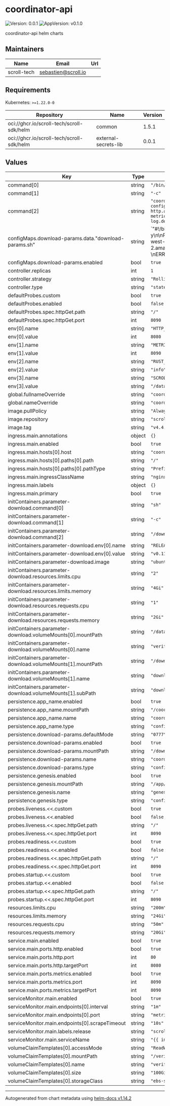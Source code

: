 # coordinator-api

![Version: 0.0.1](https://img.shields.io/badge/Version-0.0.1-informational?style=flat-square) ![AppVersion: v0.1.0](https://img.shields.io/badge/AppVersion-v0.1.0-informational?style=flat-square)

coordinator-api helm charts

## Maintainers

| Name | Email | Url |
| ---- | ------ | --- |
| scroll-tech | <sebastien@scroll.io> |  |

## Requirements

Kubernetes: `>=1.22.0-0`

| Repository | Name | Version |
|------------|------|---------|
| oci://ghcr.io/scroll-tech/scroll-sdk/helm | common | 1.5.1 |
| oci://ghcr.io/scroll-tech/scroll-sdk/helm | external-secrets-lib | 0.0.1 |

## Values

| Key | Type | Default | Description |
|-----|------|---------|-------------|
| command[0] | string | `"/bin/sh"` |  |
| command[1] | string | `"-c"` |  |
| command[2] | string | `"coordinator_api --config /coordinator/conf/coordinator-config.json --genesis /app/genesis/genesis.json --http --http.addr '0.0.0.0' --http.port ${HTTP_PORT} --metrics --metrics.addr '0.0.0.0' --metrics.port ${METRICS_PORT} --log.debug"` |  |
| configMaps.download-params.data."download-params.sh" | string | `"#!/bin/sh\napt update\napt install wget libdigest-sha-perl -y\n\nP_CHECKSUMS=$(wget -O- https://circuit-release.s3.us-west-2.amazonaws.com/setup/sha256sum)\nDOWNLOAD_RESULT=$?\nERROR=$(echo \"$P_CHECKSUMS\" | grep \"Error\")\n\nif [ $DOWNLOAD_RESULT -ne 0 ] || [ \"$ERROR\" != \"\" ]; then\necho \"Failed to download params checksums\"\necho \"$P_CHECKSUMS\"\nexit 1\nfi\n\nR_CHECKSUMS=$(wget -O- https://circuit-release.s3.us-west-2.amazonaws.com/release-$RELEASE_VERSION/sha256sum)\nDOWNLOAD_RESULT=$?\nERROR=$(echo \"$R_CHECKSUMS\" | grep \"Error\")\n\nif [ $DOWNLOAD_RESULT -ne 0 ] || [ \"$ERROR\" != \"\" ]; then\necho \"Failed to download release checksum\"\necho \"$R_CHECKSUMS\"\nexit 1\nfi\n\nPARAMS20_SHASUM=$(echo \"$P_CHECKSUMS\" | grep \"params20\" | cut -d \" \" -f 1)\nPARAMS21_SHASUM=$(echo \"$P_CHECKSUMS\" | grep \"params21\" | cut -d \" \" -f 1)\nPARAMS24_SHASUM=$(echo \"$P_CHECKSUMS\" | grep \"params24\" | cut -d \" \" -f 1)\nPARAMS25_SHASUM=$(echo \"$P_CHECKSUMS\" | grep \"params25\" | cut -d \" \" -f 1)\nPARAMS26_SHASUM=$(echo \"$P_CHECKSUMS\" | grep \"params26\" | cut -d \" \" -f 1)\nCHUNK_VK_SHASUM=$(echo \"$R_CHECKSUMS\" | grep \"chunk_vk.vkey\" | cut -d \" \" -f 1)\nBATCH_VK_SHASUM=$(echo \"$R_CHECKSUMS\" | grep \"agg_vk.vkey\" | cut -d \" \" -f 1)\nVRFR_SHASUM=$(echo \"$R_CHECKSUMS\" | grep \"evm_verifier.bin\" | cut -d \" \" -f 1)\nCFG2_SHASUM=$(echo \"$R_CHECKSUMS\" | grep \"layer2.config\" | cut -d \" \" -f 1)\nCFG4_SHASUM=$(echo \"$R_CHECKSUMS\" | grep \"layer4.config\" | cut -d \" \" -f 1)\n\ncheck_shasum () {\nSHASUM=$(shasum -a 256 $1 | cut -d \" \" -f 1)\nif [ \"$SHASUM\" != \"$2\" ]; then\necho \"Shasum mismatch: expected=$2, actual=$SHASUM\"\n  return 1;\n  else\n  return 0;\n  fi\n}\n# check existing file checksums\nif [ -f /data/params/params20 ]; then\nif ! check_shasum \"/data/params/params20\" \"$PARAMS20_SHASUM\"; then\necho \"Removing incorrect file /data/params/params20\\n\"\nrm /data/params/params20\nfi\nfi\n\nif [ -f /data/params/params21 ]; then\nif ! check_shasum \"/data/params/params21\" \"$PARAMS21_SHASUM\"; then\necho \"Removing incorrect file /data/params/params21\\n\"\nrm /data/params/params21\nfi\nfi\n\nif [ -f /data/params/params24 ]; then\nif ! check_shasum \"/data/params/params24\" \"$PARAMS24_SHASUM\"; then\necho \"Removing incorrect file /data/params/params24\\n\"\nrm /data/params/params24\nfi\nfi\n\nif [ -f /data/params/params25 ]; then\nif ! check_shasum \"/data/params/params25\" \"$PARAMS25_SHASUM\"; then\necho \"Removing incorrect file /data/params/params25\\n\"\nrm /data/params/params25\nfi\nfi\n\nif [ -f /data/params/params26 ]; then\nif ! check_shasum \"/data/params/params26\" \"$PARAMS26_SHASUM\"; then\necho \"Removing incorrect file /data/params/params26\\n\"\nrm /data/params/params26\nfi\nfi\n\nif [ -f /data/assets/chunk_vk.vkey ]; then\nif ! check_shasum \"/data/assets/chunk_vk.vkey\" \"$CHUNK_VK_SHASUM\"; then\necho \"Removing incorrect file /data/assets/chunk_vk.vkey\\n\"\nrm /data/assets/chunk_vk.vkey\nfi\nfi\n\nif [ -f /data/assets/agg_vk.vkey ]; then\nif ! check_shasum \"/data/assets/agg_vk.vkey\" \"$BATCH_VK_SHASUM\"; then\necho \"Removing incorrect file /data/assets/agg_vk.vkey\\n\"\nrm /data/assets/agg_vk.vkey\nfi\nfi\n\nif [ -f /data/assets/evm_verifier.bin ]; then\nif ! check_shasum \"/data/assets/evm_verifier.bin\" \"$VRFR_SHASUM\"; then\necho \"Removing incorrect file /data/assets/evm_verifier.bin\\n\"\nrm /data/assets/evm_verifier.bin\nfi\nfi\n\nif [ -f /data/assets/layer2.config ]; then\nif ! check_shasum \"/data/assets/layer2.config\" \"$CFG2_SHASUM\"; then\necho \"Removing incorrect file /data/assets/layer2.config\\n\"\nrm /data/assets/layer2.config\nfi\nfi\n\nif [ -f /data/assets/layer4.config ]; then\nif ! check_shasum \"/data/assets/layer4.config\" \"$CFG4_SHASUM\"; then\necho \"Removing incorrect file /data/assets/layer4.config\\n\"\nrm /data/assets/layer4.config\nfi\nfi\n\n\n# download missing files\n\nif [ ! -f /data/params/params20 ]; then\nmkdir -p /data/params\necho \"Downloading /data/params/params20...\"\nwget https://circuit-release.s3.us-west-2.amazonaws.com/setup/params20 -O /data/params/params20\necho \"Download completed\\n\"\nif ! check_shasum \"/data/params/params20\" \"$PARAMS20_SHASUM\"; then exit 1; fi\nfi\n\nif [ ! -f /data/params/params21 ]; then\nmkdir -p /data/params\necho \"Downloading /data/params/params21...\"\nwget https://circuit-release.s3.us-west-2.amazonaws.com/setup/params21 -O /data/params/params21\necho \"Download completed\\n\"\nif ! check_shasum \"/data/params/params21\" \"$PARAMS21_SHASUM\"; then exit 1; fi\nfi\n\nif [ ! -f /data/params/params24 ]; then\nmkdir -p /data/params\necho \"Downloading /data/params/params24...\"\nwget https://circuit-release.s3.us-west-2.amazonaws.com/setup/params24 -O /data/params/params24\necho \"Download completed\\n\"\nif ! check_shasum \"/data/params/params24\" \"$PARAMS24_SHASUM\"; then exit 1; fi\nfi\n\nif [ ! -f /data/params/params25 ]; then\nmkdir -p /data/params\necho \"Downloading /data/params/params25...\"\nwget https://circuit-release.s3.us-west-2.amazonaws.com/setup/params25 -O /data/params/params25\necho \"Download completed\\n\"\nif ! check_shasum \"/data/params/params25\" \"$PARAMS25_SHASUM\"; then exit 1; fi\nfi\n\nif [ ! -f /data/params/params26 ]; then\nmkdir -p /data/params\necho \"Downloading /data/params/params26...\"\nwget https://circuit-release.s3.us-west-2.amazonaws.com/setup/params26 -O /data/params/params26\necho \"Download completed\\n\"\nif ! check_shasum \"/data/params/params26\" \"$PARAMS26_SHASUM\"; then exit 1; fi\nfi\n\nif [ ! -f /data/assets/chunk_vk.vkey ]; then\nmkdir -p /data/assets\necho \"Downloading /data/assets/chunk_vk.vkey...\"\nwget https://circuit-release.s3.us-west-2.amazonaws.com/release-$RELEASE_VERSION/chunk_vk.vkey -O /data/assets/chunk_vk.vkey\necho \"Download completed\\n\"\nif ! check_shasum \"/data/assets/chunk_vk.vkey\" \"$CHUNK_VK_SHASUM\"; then exit 1; fi\nfi\n\nif [ ! -f /data/assets/agg_vk.vkey ]; then\nmkdir -p /data/assets\necho \"Downloading /data/assets/agg_vk.vkey...\"\nwget https://circuit-release.s3.us-west-2.amazonaws.com/release-$RELEASE_VERSION/agg_vk.vkey -O /data/assets/agg_vk.vkey\necho \"Download completed\\n\"\nif ! check_shasum \"/data/assets/agg_vk.vkey\" \"$BATCH_VK_SHASUM\"; then exit 1; fi\nfi\n\nif [ ! -f /data/assets/evm_verifier.bin ]; then\nmkdir -p /data/assets\necho \"Downloading /data/assets/evm_verifier.bin...\"\nwget https://circuit-release.s3.us-west-2.amazonaws.com/release-$RELEASE_VERSION/evm_verifier.bin -O /data/assets/evm_verifier.bin\necho \"Download completed\\n\"\nif ! check_shasum \"/data/assets/evm_verifier.bin\" \"$VRFR_SHASUM\"; then exit 1; fi\nfi\n\nif [ ! -f /data/assets/layer2.config ]; then\nmkdir -p /data/assets\necho \"Downloading /data/assets/layer2.config...\"\nwget https://circuit-release.s3.us-west-2.amazonaws.com/release-$RELEASE_VERSION/layer2.config -O /data/assets/layer2.config\necho \"Download completed\\n\"\nif ! check_shasum \"/data/assets/layer2.config\" \"$CFG2_SHASUM\"; then exit 1; fi\nfi\n\nif [ ! -f /data/assets/layer4.config ]; then\nmkdir -p /data/assets\necho \"Downloading /data/assets/layer4.config...\"\nwget https://circuit-release.s3.us-west-2.amazonaws.com/release-$RELEASE_VERSION/layer4.config -O /data/assets/layer4.config\necho \"Download completed\\n\"\nif ! check_shasum \"/data/assets/layer4.config\" \"$CFG4_SHASUM\"; then exit 1; fi\nfi\n\nls -l /data/assets\n"` |  |
| configMaps.download-params.enabled | bool | `true` |  |
| controller.replicas | int | `1` |  |
| controller.strategy | string | `"RollingUpdate"` |  |
| controller.type | string | `"statefulset"` |  |
| defaultProbes.custom | bool | `true` |  |
| defaultProbes.enabled | bool | `false` |  |
| defaultProbes.spec.httpGet.path | string | `"/"` |  |
| defaultProbes.spec.httpGet.port | int | `8090` |  |
| env[0].name | string | `"HTTP_PORT"` |  |
| env[0].value | int | `8080` |  |
| env[1].name | string | `"METRICS_PORT"` |  |
| env[1].value | int | `8090` |  |
| env[2].name | string | `"RUST_LOG"` |  |
| env[2].value | string | `"info"` |  |
| env[3].name | string | `"SCROLL_PROVER_ASSETS_DIR"` |  |
| env[3].value | string | `"/data/assets/"` |  |
| global.fullnameOverride | string | `"coordinator-api"` |  |
| global.nameOverride | string | `"coordinator-api"` |  |
| image.pullPolicy | string | `"Always"` |  |
| image.repository | string | `"scrolltech/coordinator-api"` |  |
| image.tag | string | `"v4.4.26-devnet"` |  |
| ingress.main.annotations | object | `{}` |  |
| ingress.main.enabled | bool | `true` |  |
| ingress.main.hosts[0].host | string | `"coordinator-api.scrollsdk"` |  |
| ingress.main.hosts[0].paths[0].path | string | `"/"` |  |
| ingress.main.hosts[0].paths[0].pathType | string | `"Prefix"` |  |
| ingress.main.ingressClassName | string | `"nginx"` |  |
| ingress.main.labels | object | `{}` |  |
| ingress.main.primary | bool | `true` |  |
| initContainers.parameter-download.command[0] | string | `"sh"` |  |
| initContainers.parameter-download.command[1] | string | `"-c"` |  |
| initContainers.parameter-download.command[2] | string | `"/download-params.sh "` |  |
| initContainers.parameter-download.env[0].name | string | `"RELEASE_VERSION"` |  |
| initContainers.parameter-download.env[0].value | string | `"v0.11.4"` |  |
| initContainers.parameter-download.image | string | `"ubuntu"` |  |
| initContainers.parameter-download.resources.limits.cpu | string | `"2"` |  |
| initContainers.parameter-download.resources.limits.memory | string | `"4Gi"` |  |
| initContainers.parameter-download.resources.requests.cpu | string | `"1"` |  |
| initContainers.parameter-download.resources.requests.memory | string | `"2Gi"` |  |
| initContainers.parameter-download.volumeMounts[0].mountPath | string | `"/data"` |  |
| initContainers.parameter-download.volumeMounts[0].name | string | `"verifier"` |  |
| initContainers.parameter-download.volumeMounts[1].mountPath | string | `"/download-params.sh"` |  |
| initContainers.parameter-download.volumeMounts[1].name | string | `"download-params"` |  |
| initContainers.parameter-download.volumeMounts[1].subPath | string | `"download-params.sh"` |  |
| persistence.app_name.enabled | bool | `true` |  |
| persistence.app_name.mountPath | string | `"/coordinator/conf/"` |  |
| persistence.app_name.name | string | `"coordinator-api-config"` |  |
| persistence.app_name.type | string | `"configMap"` |  |
| persistence.download-params.defaultMode | string | `"0777"` |  |
| persistence.download-params.enabled | bool | `true` |  |
| persistence.download-params.mountPath | string | `"/download-params.sh"` |  |
| persistence.download-params.name | string | `"coordinator-api-download-params"` |  |
| persistence.download-params.type | string | `"configMap"` |  |
| persistence.genesis.enabled | bool | `true` |  |
| persistence.genesis.mountPath | string | `"/app/genesis/"` |  |
| persistence.genesis.name | string | `"genesis-config"` |  |
| persistence.genesis.type | string | `"configMap"` |  |
| probes.liveness.<<.custom | bool | `true` |  |
| probes.liveness.<<.enabled | bool | `false` |  |
| probes.liveness.<<.spec.httpGet.path | string | `"/"` |  |
| probes.liveness.<<.spec.httpGet.port | int | `8090` |  |
| probes.readiness.<<.custom | bool | `true` |  |
| probes.readiness.<<.enabled | bool | `false` |  |
| probes.readiness.<<.spec.httpGet.path | string | `"/"` |  |
| probes.readiness.<<.spec.httpGet.port | int | `8090` |  |
| probes.startup.<<.custom | bool | `true` |  |
| probes.startup.<<.enabled | bool | `false` |  |
| probes.startup.<<.spec.httpGet.path | string | `"/"` |  |
| probes.startup.<<.spec.httpGet.port | int | `8090` |  |
| resources.limits.cpu | string | `"200m"` |  |
| resources.limits.memory | string | `"24Gi"` |  |
| resources.requests.cpu | string | `"50m"` |  |
| resources.requests.memory | string | `"20Gi"` |  |
| service.main.enabled | bool | `true` |  |
| service.main.ports.http.enabled | bool | `true` |  |
| service.main.ports.http.port | int | `80` |  |
| service.main.ports.http.targetPort | int | `8080` |  |
| service.main.ports.metrics.enabled | bool | `true` |  |
| service.main.ports.metrics.port | int | `8090` |  |
| service.main.ports.metrics.targetPort | int | `8090` |  |
| serviceMonitor.main.enabled | bool | `true` |  |
| serviceMonitor.main.endpoints[0].interval | string | `"1m"` |  |
| serviceMonitor.main.endpoints[0].port | string | `"metrics"` |  |
| serviceMonitor.main.endpoints[0].scrapeTimeout | string | `"10s"` |  |
| serviceMonitor.main.labels.release | string | `"scroll-sdk"` |  |
| serviceMonitor.main.serviceName | string | `"{{ include \"scroll.common.lib.chart.names.fullname\" $ }}"` |  |
| volumeClaimTemplates[0].accessMode | string | `"ReadWriteOnce"` |  |
| volumeClaimTemplates[0].mountPath | string | `"/verifier"` |  |
| volumeClaimTemplates[0].name | string | `"verifier"` |  |
| volumeClaimTemplates[0].size | string | `"100Gi"` |  |
| volumeClaimTemplates[0].storageClass | string | `"ebs-sc-retain"` |  |

----------------------------------------------
Autogenerated from chart metadata using [helm-docs v1.14.2](https://github.com/norwoodj/helm-docs/releases/v1.14.2)
